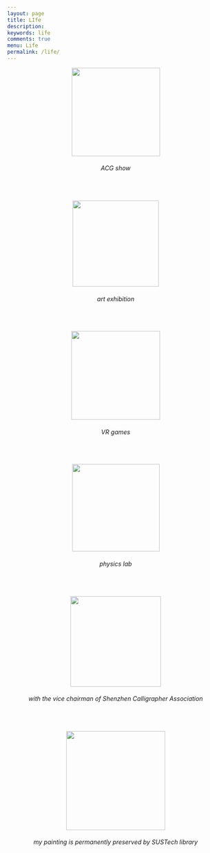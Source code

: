 ```yaml
---
layout: page
title: LIfe
description: 
keywords: life
comments: true
menu: Life
permalink: /life/
---
```


<div align="center">
    <img src="https://suntcrick.github.io/images/blog/6.jpg" width="205px" />
    <h6>ACG show</h6><br><br>
    <img src="https://suntcrick.github.io/images/blog/4.jpg" width="200px" />
    <h6>art exhibition</h6><br><br>
    <img src="https://suntcrick.github.io/images/blog/9.jpg" width="206px" />
    <h6>VR games</h6><br><br>
    <img src="https://suntcrick.github.io/images/blog/8.jpg" width="203px" />
    <h6>physics lab</h6><br><br>
    <img src="https://suntcrick.github.io/images/blog/5.jpg" width="210px" />
    <h6>with the vice chairman of Shenzhen Calligrapher Association</h6><br><br>
    <img src="https://suntcrick.github.io/images/blog/2.jpg" width="230px" />
    <h6>my painting is permanently preserved by SUSTech library</h6><br><br>
</div>